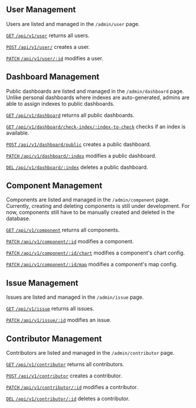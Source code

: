 ## User Management

Users are listed and managed in the `/admin/user` page.

[`GET` `/api/v1/user`](/back-end/user-apis) returns all users.

[`POST` `/api/v1/user/`](/back-end/user-apis) creates a user.

[`PATCH` `/api/v1/user/:id`](/back-end/user-apis) modifies a user.

## Dashboard Management

Public dashboards are listed and managed in the `/admin/dashboard` page. Unlike personal dashboards where indexes are auto-generated, admins are able to assign indexes to public dashboards.

[`GET` `/api/v1/dashboard`](/back-end/dashboard-apis) returns all public dashboards.

[`GET` `/api/v1/dashboard/check-index/:index-to-check`](/back-end/dashboard-apis) checks if an index is available.

[`POST` `/api/v1/dashboard/public`](/back-end/dashboard-apis) creates a public dashboard.

[`PATCH` `/api/v1/dashboard/:index`](/back-end/dashboard-apis) modifies a public dashboard.

[`DEL` `/api/v1/dashboard/:index`](/back-end/dashboard-apis) deletes a public dashboard.

## Component Management

Components are listed and managed in the `/admin/component` page. Currently, creating and deleting components is still under development. For now, components still have to be manually created and deleted in the database.

[`GET` `/api/v1/component`](/back-end/component-config-apis) returns all components.

[`PATCH` `/api/v1/component/:id`](/back-end/component-config-apis) modifies a component.

[`PATCH` `/api/v1/component/:id/chart`](/back-end/component-config-apis) modifies a component's chart config.

[`PATCH` `/api/v1/component/:id/map`](/back-end/component-config-apis) modifies a component's map config.

## Issue Management

Issues are listed and managed in the `/admin/issue` page.

[`GET` `/api/v1/issue`](/back-end/issue-apis) returns all issues.

[`PATCH` `/api/v1/issue/:id`](/back-end/issue-apis) modifies an issue.

## Contributor Management

Contributors are listed and managed in the `/admin/contributor` page.

[`GET` `/api/v1/contributor`](/back-end/contributor-apis) returns all contributors.

[`POST` `/api/v1/contributor`](/back-end/contributor-apis) creates a contributor.

[`PATCH` `/api/v1/contributor/:id`](/back-end/contributor-apis) modifies a contributor.

[`DEL` `/api/v1/contributor/:id`](/back-end/contributor-apis) deletes a contributor.